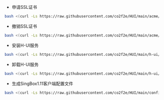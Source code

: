 * 申请SSL证书
```bash
bash <(curl -Ls https://raw.githubusercontent.com/co2f2e/HUI/main/acme/acme2.0.sh)
```
* 撤销SSL证书
```bash
bash <(curl -Ls https://raw.githubusercontent.com/co2f2e/HUI/main/acme/revoke_acme2.0.sh)
```

* 安装H-UI服务
```bash
bash <(curl -Ls https://raw.githubusercontent.com/co2f2e/HUI/main/h-ui/install_hui.sh)
```

* 卸载H-UI服务
```bash
bash <(curl -Ls https://raw.githubusercontent.com/co2f2e/HUI/main/h-ui/uninstall_hui.sh)
```

* 生成SingBox1.11客户端配置文件
```bash
bash <(curl -Ls https://raw.githubusercontent.com/co2f2e/HUI/main/config/create_singbox_client_config_file.sh)
```







